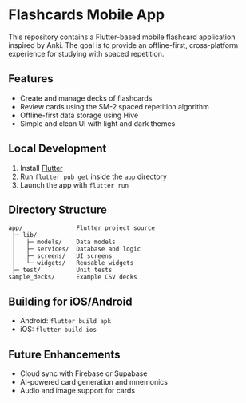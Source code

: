 # Flashcards Mobile App

This repository contains a Flutter-based mobile flashcard application inspired by Anki. The goal is to provide an offline-first, cross-platform experience for studying with spaced repetition.

## Features
- Create and manage decks of flashcards
- Review cards using the SM-2 spaced repetition algorithm
- Offline-first data storage using Hive
- Simple and clean UI with light and dark themes

## Local Development
1. Install [Flutter](https://docs.flutter.dev/get-started/install)
2. Run `flutter pub get` inside the `app` directory
3. Launch the app with `flutter run`

## Directory Structure
```
app/               Flutter project source
 ├─ lib/
 │   ├─ models/    Data models
 │   ├─ services/  Database and logic
 │   ├─ screens/   UI screens
 │   └─ widgets/   Reusable widgets
 ├─ test/          Unit tests
sample_decks/      Example CSV decks
```

## Building for iOS/Android
- Android: `flutter build apk`
- iOS: `flutter build ios`

## Future Enhancements
- Cloud sync with Firebase or Supabase
- AI-powered card generation and mnemonics
- Audio and image support for cards
